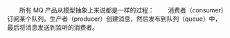 &emsp;&emsp;所有 MQ 产品从模型抽象上来说都是一样的过程： 
&emsp;&emsp;消费者（consumer）订阅某个队列。生产者（producer）创建消息，然后发布到队列（queue）中，最后将消息发送到监听的消费者。 
